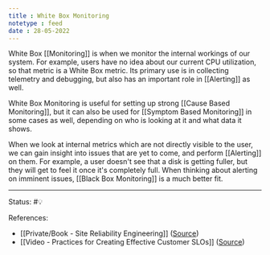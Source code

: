 ```yaml
---
title : White Box Monitoring
notetype : feed
date : 28-05-2022
---
```


White Box [[Monitoring]] is when we monitor the internal workings of our system. For example, users have no idea about our current CPU utilization, so that metric is a White Box metric. Its primary use is in collecting telemetry and debugging, but also has an important role in [[Alerting]] as well.

White Box Monitoring is useful for setting up strong [[Cause Based Monitoring]], but it can also be used for [[Symptom Based Monitoring]] in some cases as well, depending on who is looking at it and what data it shows.

When we look at internal metrics which are not directly visible to the user, we can gain insight into issues that are yet to come, and perform [[Alerting]] on them. For example, a user doesn't see that a disk is getting fuller, but they will get to feel it once it's completely full. When thinking about alerting on imminent issues, [[Black Box Monitoring]] is a much better fit.

-----

Status: #💡 

References:
- [[Private/Book - Site Reliability Engineering]] ([Source](https://sre.google/sre-book/table-of-contents/))
- [[Video - Practices for Creating Effective Customer SLOs]] ([Source](https://www.infoq.com/presentations/slo-pitfalls-2019/))

